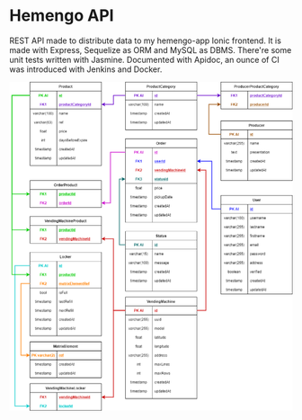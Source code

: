 # Hemengo API
REST API made to distribute data to my hemengo-app Ionic frontend. 
It is made with Express, Sequelize as ORM and MySQL as DBMS. 
There're some unit tests written with Jasmine.
Documented with Apidoc, an ounce of CI was introduced with Jenkins and Docker.

![Capture](demo/mld.png)
